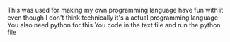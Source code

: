 This was used for making my own programming language have fun with it even though I don't think technically it's a actual programming language
You also need python for this
You code in the text file and run the python file
